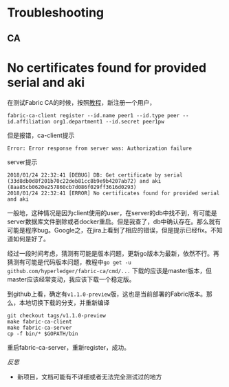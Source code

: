 # Troubleshooting


## CA

No certificates found for provided serial and aki
==========

在测试Fabric CA的时候，按照[教程](http://hyperledger-fabric-ca.readthedocs.io/en/latest/users-guide.html#getting-started)，新注册一个用户，
```
fabric-ca-client register --id.name peer1 --id.type peer --id.affiliation org1.department1 --id.secret peer1pw
```

但是报错，ca-client提示
```
Error: Error response from server was: Authorization failure
```

server提示
```
2018/01/24 22:32:41 [DEBUG] DB: Get certificate by serial (33d8db0d8f201b70c22deb81cc8b9e9b4207ab72) and aki (8aa85cb0620e257860cb7d086f029ff3616d0293)
2018/01/24 22:32:41 [ERROR] No certificates found for provided serial and aki
```

一般地，这种情况是因为client使用的user，在server的db中找不到，有可能是server数据库文件删除或者docker重启。但是我查了，db中确认存在。那么就有可能是程序bug。Google之，在jira上看到了相应的错误，但是提示已经fix。不知道如何是好了。

经过一段时间考虑，猜测有可能是版本问题，更新go版本为最新，依然不行。再猜测有可能是代码版本问题，教程中`go get -u github.com/hyperledger/fabric-ca/cmd/...` 下载的应该是master版本，但master应该经常变动，我应该下载一个稳定版。

到github上看，确定有`v1.1.0-preview`版，这也是当前部署的Fabric版本。那么，本地切换下载的分支，并重新编译
```
git checkout tags/v1.1.0-preview
make fabric-ca-client
make fabric-ca-server
cp -f bin/* $GOPATH/bin
```

重启fabric-ca-server，重新register，成功。

_反思_
- 新项目，文档可能有不详细或者无法完全测试过的地方

